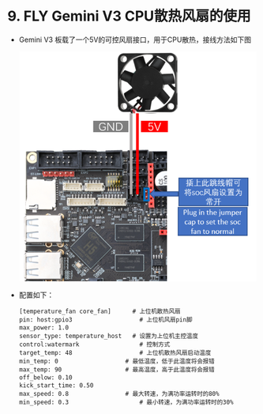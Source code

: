 

# 9. FLY Gemini V3 CPU散热风扇的使用

* Gemini V3 板载了一个5V的可控风扇接口，用于CPU散热，接线方法如下图

  ![corefan](../../images/boards/fly_gemini_v2/corefan.png)

* 配置如下：

  ```
  [temperature_fan core_fan]      # 上位机散热风扇
  pin: host:gpio3           	    # 上位机风扇pin脚
  max_power: 1.0
  sensor_type: temperature_host   # 设置为上位机主控温度
  control:watermark          		# 控制方式
  target_temp: 48           		# 上位机散热风扇启动温度
  min_temp: 0             		# 最低温度，低于此温度将会报错
  max_temp: 90            		# 最高温度，高于此温度将会报错
  off_below: 0.10
  kick_start_time: 0.50
  max_speed: 0.8           	    # 最大转速，为满功率运转时的80%
  min_speed: 0.3            	    # 最小转速，为满功率运转时的30%
  
  ```

  
